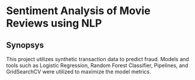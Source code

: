 # Sentiment Analysis of Movie Reviews using NLP

## Synopsys
This project utilizes synthetic transaction data to predict fraud. Models and tools such as Logistic Regression, Random Forest Classifier, Pipelines, and GridSearchCV were utilized to maximize the model metrics. 
